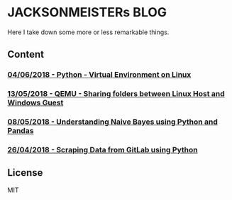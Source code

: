 # JACKSONMEISTERs BLOG #
Here I take down some more or less remarkable things.

## Content ##

### [04/06/2018 - Python - Virtual Environment on Linux](/posts/python-virtualenv) ###

### [13/05/2018 - QEMU - Sharing folders between Linux Host and Windows Guest](/posts/qemu-share-folder) ###

### [08/05/2018 - Understanding Naive Bayes using Python and Pandas](/posts/understanding-naive-bayes) ###

### [26/04/2018 - Scraping Data from GitLab using Python](/posts/gitlab-data-scraping) ###

## License ##
MIT